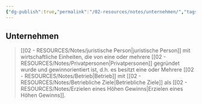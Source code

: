 ```yaml
---
{"dg-publish":true,"permalink":"/02-resources/notes/unternehmen/","tags":["bwl","GFN/LF01","GFN/prüfungsrelevant"],"updated":"2024-08-16T18:36:37.000+02:00"}
---
```


## Unternehmen
> [[02 - RESOURCES/Notes/juristische Person\|juristische Person]]  mit wirtschaftliche Einheiten, die von eine oder mehrere [[02 - RESOURCES/Notes/Privatpersonen\|Privatpersonen]] gegründet wurde und gewinnorientiert ist, d.h. es besitzt  eine oder Mehrere [[02 - RESOURCES/Notes/Betrieb\|Betrieb]] mit   [[02 - RESOURCES/Notes/Betriebliche Ziele\|Betriebliche Ziele]] als [[02 - RESOURCES/Notes/Erzielen eines Höhen Gewinns\|Erzielen eines Höhen Gewinns]]. 

